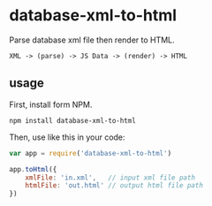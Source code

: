 # database-xml-to-html

Parse database xml file then render to HTML.

```
XML -> (parse) -> JS Data -> (render) -> HTML
```

## usage

First, install form NPM.

```shell
npm install database-xml-to-html
```

Then, use like this in your code:

```javascript
var app = require('database-xml-to-html')

app.toHtml({
    xmlFile: 'in.xml',   // input xml file path
    htmlFile: 'out.html' // output html file path
})
```